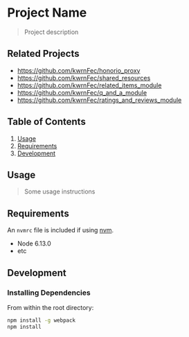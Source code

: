 # Project Name

> Project description

## Related Projects

  - https://github.com/kwrnFec/honorio_proxy
  - https://github.com/kwrnFec/shared_resources
  - https://github.com/kwrnFec/related_items_module
  - https://github.com/kwrnFec/q_and_a_module
  - https://github.com/kwrnFec/ratings_and_reviews_module

## Table of Contents

1. [Usage](#Usage)
1. [Requirements](#requirements)
1. [Development](#development)

## Usage

> Some usage instructions

## Requirements

An `nvmrc` file is included if using [nvm](https://github.com/creationix/nvm).

- Node 6.13.0
- etc

## Development

### Installing Dependencies

From within the root directory:

```sh
npm install -g webpack
npm install
```

